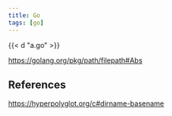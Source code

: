 ```yaml
---
title: Go
tags: [go]
---
```


{{< d "a.go" >}}

<https://golang.org/pkg/path/filepath#Abs>

## References

<https://hyperpolyglot.org/c#dirname-basename>
